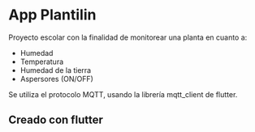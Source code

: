 # App Plantilin

Proyecto escolar con la finalidad de monitorear una planta en cuanto a:
- Humedad
- Temperatura
- Humedad de la tierra
- Aspersores (ON/OFF)

Se utiliza el protocolo MQTT, usando la librería mqtt_client de flutter.
## Creado con flutter
